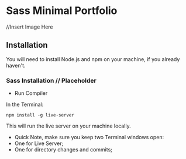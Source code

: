 # Sass Minimal Portfolio

//Insert Image Here

## Installation

You will need to install Node.js and npm on your machine, if you already haven't.

### Sass Installation // Placeholder
+ Run Compiler

In the Terminal:

    npm install -g live-server

This will run the live server on your machine locally.
+ Quick Note, make sure you keep two Terminal windows open:
+ One for Live Server;
+ One for directory changes and commits;
